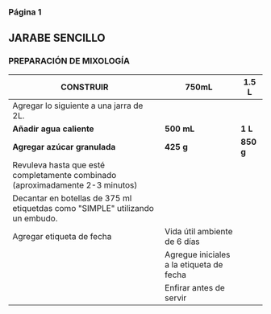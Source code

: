 ### Página 1
## JARABE SENCILLO
### PREPARACIÓN DE MIXOLOGÍA

| **CONSTRUIR** | **750mL** | **1.5 L** |
| ------------- | --------- | --------- |
| Agregar lo siguiente a una jarra de 2L. | | |
| **Añadir agua caliente** | **500 mL** | **1 L** |
| **Agregar azúcar granulada** | **425 g** | **850 g** |
| Revuleva hasta que esté completamente combinado (aproximadamente 2-3 minutos) |
| Decantar en botellas de 375 ml etiquetdas como "SIMPLE" utilizando un embudo. |
| Agregar etiqueta de fecha | Vida útil ambiente de 6 días |
| | Agregue iniciales a la etiqueta de fecha |
| | Enfirar antes de servir |
 